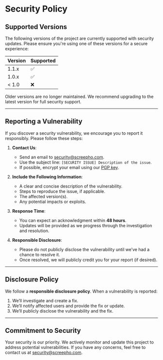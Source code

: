 # Security Policy

## Supported Versions

The following versions of the project are currently supported with security updates. Please ensure you're using one of these versions for a secure experience:

| Version | Supported          |
| ------- | ------------------ |
| 1.1.x   | :white_check_mark: |
| 1.0.x   | :white_check_mark: |
| < 1.0   | :x:                |

Older versions are no longer maintained. We recommend upgrading to the latest version for full security support.

---

## Reporting a Vulnerability

If you discover a security vulnerability, we encourage you to report it responsibly. Please follow these steps:

1. **Contact Us**:
   - Send an email to [security@screepho.com](mailto:security@screepho.com).
   - Use the subject line: `[SECURITY ISSUE] Description of the issue`.
   - If possible, encrypt your email using our [PGP key](https://example.com/pgp-key).

2. **Include the Following Information**:
   - A clear and concise description of the vulnerability.
   - Steps to reproduce the issue, if applicable.
   - The affected version(s).
   - Any potential impacts or exploits.

3. **Response Time**:
   - You can expect an acknowledgment within **48 hours**.
   - Updates will be provided as we progress through the investigation and resolution.

4. **Responsible Disclosure**:
   - Please do not publicly disclose the vulnerability until we’ve had a chance to resolve it.
   - Once resolved, we will publicly credit you for your report (if desired).

---

## Disclosure Policy

We follow a **responsible disclosure policy**. When a vulnerability is reported:
1. We’ll investigate and create a fix.
2. We’ll notify affected users and provide the fix or update.
3. We’ll publicly disclose the vulnerability and the fix.

---

## Commitment to Security

Your security is our priority. We actively monitor and update this project to address potential vulnerabilities. If you have any concerns, feel free to contact us at [security@screepho.com](mailto:security@screepho.com).
